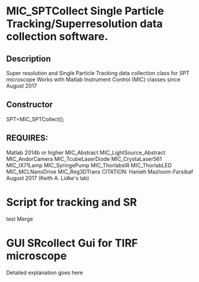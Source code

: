 # MIC_SPTCollect Single Particle Tracking/Superresolution data collection software.
## Description
Super resolution and Single Particle Tracking data collection
class for SPT microscope Works with Matlab Instrument Control (MIC)
classes since August 2017
## Constructor
SPT=MIC_SPTCollect();
## REQUIRES:
Matlab 2014b or higher MIC_Abstract MIC_LightSource_Abstract
MIC_AndorCamera MIC_TcubeLaserDiode MIC_CrystaLaser561 MIC_IX71Lamp
MIC_SyringePump MIC_ThorlabsIR MIC_ThorlabLED MIC_MCLNanoDrive
MIC_Reg3DTrans
CITATION: Hanieh Mazloom-Farsibaf   August 2017 (Keith A. Lidke's lab)
# Script for tracking and SR
test Merge
# GUI SRcollect Gui for TIRF microscope
Detailed explanation goes here
